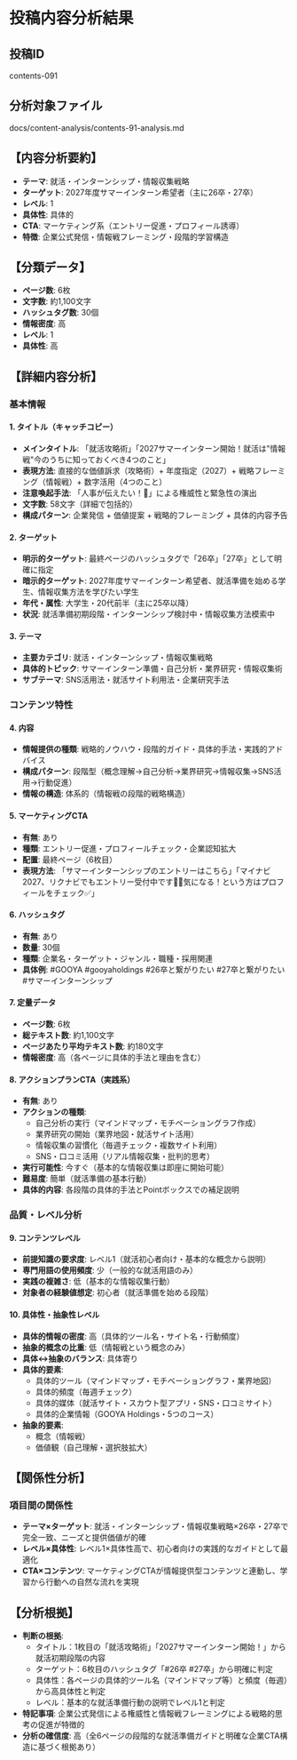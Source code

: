 # 投稿内容分析結果

## 投稿ID
contents-091

## 分析対象ファイル
docs/content-analysis/contents-91-analysis.md

## 【内容分析要約】
- **テーマ**: 就活・インターンシップ・情報収集戦略
- **ターゲット**: 2027年度サマーインターン希望者（主に26卒・27卒）
- **レベル**: 1
- **具体性**: 具体的
- **CTA**: マーケティング系（エントリー促進・プロフィール誘導）
- **特徴**: 企業公式発信・情報戦フレーミング・段階的学習構造

## 【分類データ】
- **ページ数**: 6枚
- **文字数**: 約1,100文字
- **ハッシュタグ数**: 30個
- **情報密度**: 高
- **レベル**: 1
- **具体性**: 高

## 【詳細内容分析】

### 基本情報
#### 1. タイトル（キャッチコピー）
- **メインタイトル**: 「就活攻略術」「2027サマーインターン開始！就活は"情報戦"今のうちに知っておくべき4つのこと」
- **表現方法**: 直接的な価値訴求（攻略術）+ 年度指定（2027）+ 戦略フレーミング（情報戦）+ 数字活用（4つのこと）
- **注意喚起手法**: 「人事が伝えたい！📢」による権威性と緊急性の演出
- **文字数**: 58文字（詳細で包括的）
- **構成パターン**: 企業発信 + 価値提案 + 戦略的フレーミング + 具体的内容予告

#### 2. ターゲット
- **明示的ターゲット**: 最終ページのハッシュタグで「26卒」「27卒」として明確に指定
- **暗示的ターゲット**: 2027年度サマーインターン希望者、就活準備を始める学生、情報収集方法を学びたい学生
- **年代・属性**: 大学生・20代前半（主に25卒以降）
- **状況**: 就活準備初期段階・インターンシップ検討中・情報収集方法模索中

#### 3. テーマ
- **主要カテゴリ**: 就活・インターンシップ・情報収集戦略
- **具体的トピック**: サマーインターン準備・自己分析・業界研究・情報収集術
- **サブテーマ**: SNS活用法・就活サイト利用法・企業研究手法

### コンテンツ特性
#### 4. 内容
- **情報提供の種類**: 戦略的ノウハウ・段階的ガイド・具体的手法・実践的アドバイス
- **構成パターン**: 段階型（概念理解→自己分析→業界研究→情報収集→SNS活用→行動促進）
- **情報の構造**: 体系的（情報戦の段階的戦略構造）

#### 5. マーケティングCTA
- **有無**: あり
- **種類**: エントリー促進・プロフィールチェック・企業認知拡大
- **配置**: 最終ページ（6枚目）
- **表現方法**: 「サマーインターンシップのエントリーはこちら」「マイナビ2027、リクナビでもエントリー受付中です🙋‍♀️気になる！という方はプロフィールをチェック✅」

#### 6. ハッシュタグ
- **有無**: あり
- **数量**: 30個
- **種類**: 企業名・ターゲット・ジャンル・職種・採用関連
- **具体例**: #GOOYA #gooyaholdings #26卒と繋がりたい #27卒と繋がりたい #サマーインターンシップ

#### 7. 定量データ
- **ページ数**: 6枚
- **総テキスト数**: 約1,100文字
- **ページあたり平均テキスト数**: 約180文字
- **情報密度**: 高（各ページに具体的手法と理由を含む）

#### 8. アクションプランCTA（実践系）
- **有無**: あり
- **アクションの種類**: 
  - 自己分析の実行（マインドマップ・モチベーショングラフ作成）
  - 業界研究の開始（業界地図・就活サイト活用）
  - 情報収集の習慣化（毎週チェック・複数サイト利用）
  - SNS・口コミ活用（リアル情報収集・批判的思考）
- **実行可能性**: 今すぐ（基本的な情報収集は即座に開始可能）
- **難易度**: 簡単（就活準備の基本行動）
- **具体的内容**: 各段階の具体的手法とPointボックスでの補足説明

### 品質・レベル分析
#### 9. コンテンツレベル
- **前提知識の要求度**: レベル1（就活初心者向け・基本的な概念から説明）
- **専門用語の使用頻度**: 少（一般的な就活用語のみ）
- **実践の複雑さ**: 低（基本的な情報収集行動）
- **対象者の経験値想定**: 初心者（就活準備を始める段階）

#### 10. 具体性・抽象性レベル
- **具体的情報の密度**: 高（具体的ツール名・サイト名・行動頻度）
- **抽象的概念の比重**: 低（情報戦という概念のみ）
- **具体↔抽象のバランス**: 具体寄り
- **具体的要素**: 
  - 具体的ツール（マインドマップ・モチベーショングラフ・業界地図）
  - 具体的頻度（毎週チェック）
  - 具体的媒体（就活サイト・スカウト型アプリ・SNS・口コミサイト）
  - 具体的企業情報（GOOYA Holdings・5つのコース）
- **抽象的要素**: 
  - 概念（情報戦）
  - 価値観（自己理解・選択肢拡大）

## 【関係性分析】
### 項目間の関係性
- **テーマ×ターゲット**: 就活・インターンシップ・情報収集戦略×26卒・27卒で完全一致、ニーズと提供価値が的確
- **レベル×具体性**: レベル1×具体性高で、初心者向けの実践的なガイドとして最適化
- **CTA×コンテンツ**: マーケティングCTAが情報提供型コンテンツと連動し、学習から行動への自然な流れを実現

## 【分析根拠】
- **判断の根拠**: 
  - タイトル：1枚目の「就活攻略術」「2027サマーインターン開始！」から就活初期段階の内容
  - ターゲット：6枚目のハッシュタグ「#26卒 #27卒」から明確に判定
  - 具体性：各ページの具体的ツール名（マインドマップ等）と頻度（毎週）から高具体性と判定
  - レベル：基本的な就活準備行動の説明でレベル1と判定
- **特記事項**: 企業公式発信による権威性と情報戦フレーミングによる戦略的思考の促進が特徴的
- **分析の確信度**: 高（全6ページの段階的な就活準備ガイドと明確な企業CTA構造に基づく根拠あり）